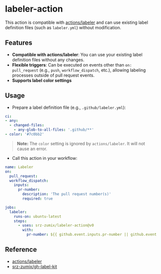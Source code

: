 # labeler-action

This action is compatible with [actions/labeler](https://github.com/actions/labeler) and can use existing label definition files (such as `labeler.yml`) without modification.

## Features

- **Compatible with actions/labeler**: You can use your existing label definition files without any changes.
- **Flexible triggers**: Can be executed on events other than `on: pull_request` (e.g., `push`, `workflow_dispatch`, etc.), allowing labeling processes outside of pull request events.
- **Supports label color settings**

## Usage

- Prepare a label definition file (e.g., `.github/labeler.yml`):

```yaml
ci:
- any:
  - changed-files:
    - any-glob-to-all-files: '.github/**'
- color: '#7c0bb2'
```

> **Note:** The `color` setting is ignored by `actions/labeler`. It will not cause an error.

- Call this action in your workflow:

```yaml
name: Labeler
on:
  pull_request:
  workflow_dispatch:
    inputs:
      pr-number:
        description: 'The pull request number(s)'
        required: true      

jobs:
  labeler:
    runs-on: ubuntu-latest
    steps:
      - uses: srz-zumix/labeler-action@v0
        with:
          pr-number: ${{ github.event.inputs.pr-number || github.event.number }}
```

## Reference

- [actions/labeler](https://github.com/actions/labeler)
- [srz-zumix/gh-label-kit](https://github.com/srz-zumix/gh-label-kit)
